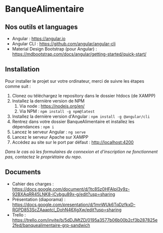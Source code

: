 # BanqueAlimentaire

## Nos outils et languages

* Angular : <https://angular.io>
* Angular CLI : <https://github.com/angular/angular-cli>
* Material Design Bootstrap (pour Angular) : <https://mdbootstrap.com/docs/angular/getting-started/quick-start/>

## Installation

Pour installer le projet sur votre ordinateur, merci de suivre les étapes comme suit :

 1. Clonez ou téléchargez le repository dans le dossier htdocs (de XAMPP)
 2. Installez la dernière version de NPM
    1. Via node : <https://nodejs.org/en/>
    2. Via NPM : ``npm install -g npm@latest``
 3. Installez la dernière version d'Angular : ``npm install -g @angular/cli``
 4. Rentrez dans votre dossier BanqueAlimentaire et installez les dépendances : ``npm i``
 5. Lancez le serveur Angular : ``ng serve``
 6. Lancez le serveur Apache sur XAMPP
 7. Accédez au site sur le port par défaut : <http://localhost:4200>

*Dans le cas où les formulaires de connexion et d'inscription ne fonctionnent pas, contactez le propriétaire du repo.*

## Documents

* Cahier des charges : <https://docs.google.com/document/d/1tc8Sz0HFAlpI3y9z-92BXAqRR45LNK8-iCybgu89x-g/edit?usp=sharing>
* Présentation (diaporama) : <https://docs.google.com/presentation/d/1mnWUk6TqDzfkxD-RGPD853ScZAaaptcl_DohN46XgXw/edit?usp=sharing>
* Trello : <https://trello.com/invite/b/5dDJMtZD/0195a3577b06b00b2cf3b287825e2fed/banquealimentaire-grp-sandwich>